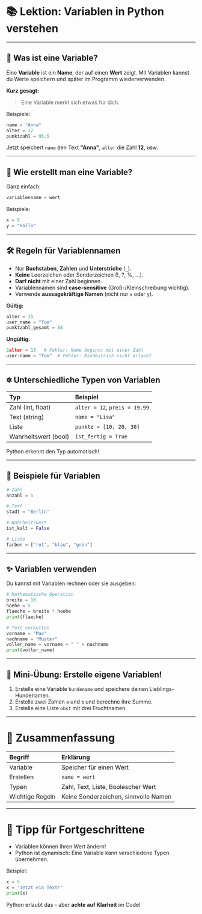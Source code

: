 # 📚 Lektion: Variablen in Python verstehen

---

## 🤔 Was ist eine Variable?

Eine **Variable** ist ein **Name**, der auf einen **Wert** zeigt.
Mit Variablen kannst du Werte speichern und später im Programm wiederverwenden.

**Kurz gesagt:**

> Eine Variable merkt sich etwas für dich.

Beispiele:

```python
name = "Anna"
alter = 12
punktzahl = 95.5
```

Jetzt speichert `name` den Text **"Anna"**, `alter` die Zahl **12**, usw.

---

## 🫠 Wie erstellt man eine Variable?

Ganz einfach:

```python
variablenname = wert
```

Beispiele:

```python
x = 5
y = "Hallo"
```

---

## 🛠️ Regeln für Variablennamen

- Nur **Buchstaben**, **Zahlen** und **Unterstriche** (`_`).
- **Keine** Leerzeichen oder Sonderzeichen (!, ?, %, ...).
- **Darf nicht** mit einer Zahl beginnen.
- Variablennamen sind **case-sensitive** (Groß-/Kleinschreibung wichtig).
- Verwende **aussagekräftige Namen** (nicht nur `x` oder `y`).

**Gültig:**

```python
alter = 15
user_name = "Tom"
punktzahl_gesamt = 88
```

**Ungültig:**

```python
2alter = 15   # Fehler: Name beginnt mit einer Zahl
user-name = "Tom"  # Fehler: Bindestrich nicht erlaubt
```

---

## 🔯 Unterschiedliche Typen von Variablen

| Typ                  | Beispiel                          |
| :------------------- | :-------------------------------- |
| Zahl (int, float)    | `alter = 12`, `preis = 19.99` |
| Text (string)        | `name = "Lisa"`                 |
| Liste                | `punkte = [10, 20, 30]`         |
| Wahrheitswert (bool) | `ist_fertig = True`             |

Python erkennt den Typ automatisch!

---

## 💪 Beispiele für Variablen

```python
# Zahl
anzahl = 5

# Text
stadt = "Berlin"

# Wahrheitswert
ist_kalt = False

# Liste
farben = ["rot", "blau", "grün"]
```

---

## ✨ Variablen verwenden

Du kannst mit Variablen rechnen oder sie ausgeben:

```python
# Mathematische Operation
breite = 10
hoehe = 5
flaeche = breite * hoehe
print(flaeche)

# Text verketten
vorname = "Max"
nachname = "Muster"
voller_name = vorname + " " + nachname
print(voller_name)
```

---

## 📘 Mini-Übung: Erstelle eigene Variablen!

1. Erstelle eine Variable `hundename` und speichere deinen Lieblings-Hundenamen.
2. Erstelle zwei Zahlen `a` und `b` und berechne ihre Summe.
3. Erstelle eine Liste `obst` mit drei Fruchtnamen.

---

# 💚 Zusammenfassung

| Begriff         | Erklärung                           |
| :-------------- | :----------------------------------- |
| Variable        | Speicher für einen Wert             |
| Erstellen       | `name = wert`                      |
| Typen           | Zahl, Text, Liste, Boolescher Wert   |
| Wichtige Regeln | Keine Sonderzeichen, sinnvolle Namen |

---

# 🚀 Tipp für Fortgeschrittene

- Variablen können ihren Wert ändern!
- Python ist dynamisch: Eine Variable kann verschiedene Typen übernehmen.

Beispiel:

```python
x = 5
x = "Jetzt ein Text!"
print(x)
```

Python erlaubt das - aber **achte auf Klarheit** im Code!
